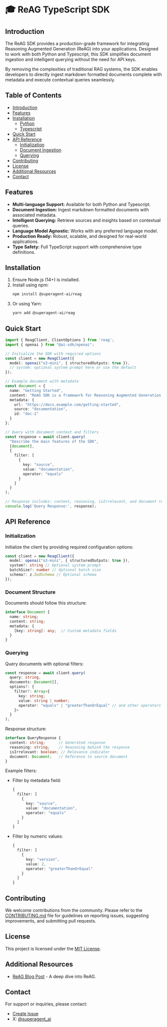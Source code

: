 # 🎓 ReAG TypeScript SDK

## Introduction

The ReAG SDK provides a production-grade framework for integrating Reasoning Augmented Generation (ReAG) into your applications. Designed to work with both Python and Typescript, this SDK simplifies document ingestion and intelligent querying without the need for API keys.

By removing the complexities of traditional RAG systems, the SDK enables developers to directly ingest markdown formatted documents complete with metadata and execute contextual queries seamlessly.

## Table of Contents
- [Introduction](#introduction)
- [Features](#features)
- [Installation](#installation)
  - [Python](#python)
  - [Typescript](#typescript)
- [Quick Start](#quick-start)
- [API Reference](#api-reference)
  - [Initialization](#initialization)
  - [Document Ingestion](#document-ingestion)
  - [Querying](#querying)
- [Contributing](#contributing)
- [License](#license)
- [Additional Resources](#additional-resources)
- [Contact](#contact)

## Features
- **Multi-language Support:** Available for both Python and Typescript.
- **Document Ingestion:** Ingest markdown formatted documents with associated metadata.
- **Intelligent Querying:** Retrieve sources and insights based on contextual queries.
- **Language Model Agnostic:** Works with any preferred language model.
- **Production Ready:** Robust, scalable, and designed for real-world applications.
- **Type Safety:** Full TypeScript support with comprehensive type definitions.

## Installation
1. Ensure Node.js (14+) is installed.
2. Install using npm:
   ```bash
   npm install @superagent-ai/reag
   ```
3. Or using Yarn:
   ```bash
   yarn add @superagent-ai/reag
   ```

## Quick Start
```typescript
import { ReagClient, ClientOptions } from 'reag';
import { openai } from "@ai-sdk/openai";

// Initialize the SDK with required options
const client = new ReagClient({
  model: openai("o3-mini", { structuredOutputs: true }),
  // system: optional system prompt here or use the default
});

// Example document with metadata
const document = {
  name: "Getting Started",
  content: "ReAG SDK is a framework for Reasoning Augmented Generation...",
  metadata: {
    url: "https://docs.example.com/getting-started",
    source: "documentation",
    id: "doc-1"
  }
};

// Query with document context and filters
const response = await client.query(
  "Describe the main features of the SDK",
  [document],
  {
    filter: [
      {
        key: "source",
        value: "documentation",
        operator: "equals"
      }
    ]
  }
);

// Response includes: content, reasoning, isIrrelevant, and document reference
console.log('Query Response:', response);
```

## API Reference

### Initialization
Initialize the client by providing required configuration options:

```typescript
const client = new ReagClient({
  model: openai("o3-mini", { structuredOutputs: true }),
  system?: string // Optional system prompt
  batchSize?: number // Optional batch size
  schema?: z.ZodSchema // Optional schema
});
```

### Document Structure
Documents should follow this structure:
```typescript
interface Document {
  name: string;
  content: string;
  metadata: {
    [key: string]: any;  // Custom metadata fields
  }
}
```

### Querying
Query documents with optional filters:

```typescript
const response = await client.query(
  query: string,
  documents: Document[],
  options?: {
    filter?: Array<{
      key: string;
      value: string | number;
      operator: "equals" | "greaterThanOrEqual" // and other operators
    }>
  }
);
```

Response structure:
```typescript
interface QueryResponse {
  content: string;      // Generated response
  reasoning: string;    // Reasoning behind the response
  isIrrelevant: boolean; // Relevance indicator
  document: Document;   // Reference to source document
}
```

Example filters:
- Filter by metadata field:
  ```typescript
  {
    filter: [
      {
        key: "source",
        value: "documentation",
        operator: "equals"
      }
    ]
  }
  ```
- Filter by numeric values:
  ```typescript
  {
    filter: [
      {
        key: "version",
        value: 2,
        operator: "greaterThanOrEqual"
      }
    ]
  }
  ```

## Contributing

We welcome contributions from the community. Please refer to the [CONTRIBUTING.md](CONTRIBUTING.md) file for guidelines on reporting issues, suggesting improvements, and submitting pull requests.

## License

This project is licensed under the [MIT License](LICENSE).

## Additional Resources
- [ReAG Blog Post](https://www.superagent.sh/blog/reag-reasoning-augmented-generation) - A deep dive into ReAG.

## Contact

For support or inquiries, please contact:
- [Create Issue](https://github.com/superagent-ai/reag/issues)
- X: [@superagent_ai](https://x.com/superagent_ai)
